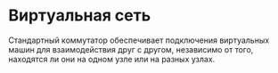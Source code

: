 # Виртуальная сеть

Стандартный коммутатор обеспечивает подключения виртуальных машин для взаимодействия друг с другом, независимо от того, находятся ли они на одном узле или на разных узлах.
